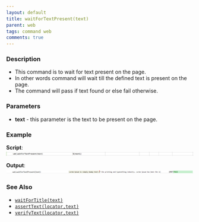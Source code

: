 ```yaml
---
layout: default
title: waitForTextPresent(text)
parent: web
tags: command web
comments: true
---
```


### Description

- This command is to wait for text present on the page.
- In other words command will wait till the defined text is present on the page.
- The command will pass if text found or else fail otherwise.

### Parameters

- **text** - this parameter is the text to be present on the page.

### Example

**Script**:<br/>
![](image/waitForTextPresent_01.png)

**Output**:<br/>
![](image/waitForTextPresent_02.png)

### See Also

- [`waitForTitle(text)`](waitForTitle(text))
- [`assertText(locator,text)`](assertText(locator,text))
- [`verifyText(locator,text)`](verifyText(locator,text))
